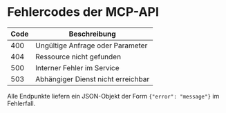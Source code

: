 # Fehlercodes der MCP-API

| Code | Beschreibung                          |
|-----|--------------------------------------|
| 400 | Ungültige Anfrage oder Parameter      |
| 404 | Ressource nicht gefunden             |
| 500 | Interner Fehler im Service           |
| 503 | Abhängiger Dienst nicht erreichbar   |

Alle Endpunkte liefern ein JSON-Objekt der Form `{"error": "message"}` im Fehlerfall.
